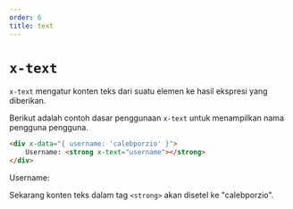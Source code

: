 ```yaml
---
order: 6
title: text
---
```


# `x-text`

`x-text` mengatur konten teks dari suatu elemen ke hasil ekspresi yang diberikan.

Berikut adalah contoh dasar penggunaan `x-text` untuk menampilkan nama pengguna pengguna.

```html
<div x-data="{ username: 'calebporzio' }">
    Username: <strong x-text="username"></strong>
</div>
```

<!-- START_VERBATIM -->
<div class="demo">
    <div x-data="{ username: 'calebporzio' }">
        Username: <strong x-text="username"></strong>
    </div>
</div>
<!-- END_VERBATIM -->

Sekarang konten teks dalam tag `<strong>` akan disetel ke "calebporzio".
